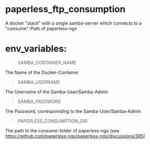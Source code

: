 
# paperless_ftp_consumption
A docker "stack" with a single samba-server which connects to a "consume"-Path of paperless-ngx

# env_variables:

> SAMBA_CONTAINER_NAME

The Name of the Docker-Container

> SAMBA_USERNAME

The Username of the Samba-User/Samba-Admin

> SAMBA_PASSWORD

The Password, correspoinding to the Samba-User/Samba-Admin

> PAPERLESS_CONSUMPTION_DIR

The path to the consume-folder of paperless-ngx (see https://github.com/paperless-ngx/paperless-ngx/discussions/395)
